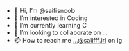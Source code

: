 - 👋 Hi, I’m @saifisnoob
- 👀 I’m interested in Coding   
- 🌱 I’m currently learning C 
- 💞️ I’m looking to collaborate on ...
- 📫 How to reach me ...@saiifff.irl on ig

<!---
saifisnoob/saifisnoob is a ✨ special ✨ repository because its `README.md` (this file) appears on your GitHub profile.
You can click the Preview link to take a look at your changes.
--->

